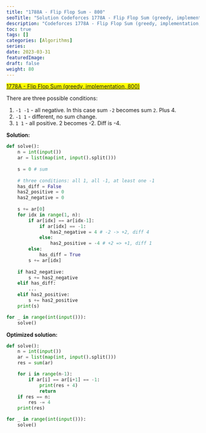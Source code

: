 ```yaml
---
title: "1788A - Flip Flop Sum - 800"
seoTitle: "Solution Codeforces 1778A - Flip Flop Sum (greedy, implementation, 800)"
description: "Codeforces 1778A - Flip Flop Sum (greedy, implementation, 800)"
toc: true
tags: []
categories: [Algorithms]
series:
date: 2023-03-31
featuredImage:
draft: false
weight: 80
---
```


<mark>[1778A - Flip Flop Sum (greedy, implementation, 800)](https://codeforces.com/contest/1778/problem/A)</mark>

There are three possible conditions:
1. `-1 -1` - all negative. In this case sum `-2` becomes sum `2`. Plus 4.
2. `-1 1` - different, no sum change.
3. `1 1` - all positive. 2 becomes -2. Diff is -4.

**Solution:**

```python
def solve():
    n = int(input())
    ar = list(map(int, input().split()))
    
    s = 0 # sum
 
    # three conditions: all 1, all -1, at least one -1
    has_diff = False
    has2_positive = 0
    has2_negative = 0
 
    s += ar[0]
    for idx in range(1, n):
        if ar[idx] == ar[idx-1]:
            if ar[idx] == -1:
                has2_negative = 4 # -2 -> +2, diff 4
            else:
                has2_positive = -4 # +2 => +1, diff 1
        else:
            has_diff = True
        s += ar[idx]
 
    if has2_negative:
        s += has2_negative
    elif has_diff:
        ...
    elif has2_positive:
        s += has2_positive
    print(s)

for _ in range(int(input())):
    solve()
```

**Optimized solution:**

```python
def solve():
    n = int(input())
    ar = list(map(int, input().split()))
    res = sum(ar)

    for i in range(n-1):
        if ar[i] == ar[i+1] == -1:
            print(res + 4)
            return
    if res == n:
        res -= 4
    print(res)

for _ in range(int(input())):
    solve()
```
